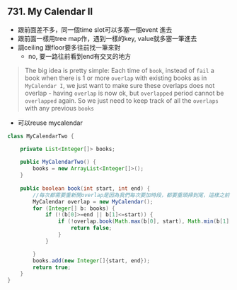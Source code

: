 ## 731. My Calendar II

* 跟前面差不多，同一個time slot可以多塞一個event 進去
* 跟前面一樣用tree map作，遇到一樣的key, value就多塞一筆進去
* 調ceiling 跟floor要多往前找一筆來對
  * no, 要一路往前看到end有交叉的地方

>The big idea is pretty simple:
>Each time of `book`, instead of `fail` a book when there is 1 or more `overlap` with existing books as in `MyCalendar I`, we just want to make sure these overlaps does not overlap - having `overlap` is now ok, but `overlapped` period cannot be `overlapped` again.
>So we just need to keep track of all the `overlaps` with any previous `books`

* 可以reuse mycalendar

```java
class MyCalendarTwo {

    private List<Integer[]> books;
    
    public MyCalendarTwo() {
        books = new ArrayList<Integer[]>();
    }
    
    public boolean book(int start, int end) {
        //每次都需要重新開overlap是因為我們每次要加時段，都要重頭掃到尾，這樣之前留下來的紀錄很快就會讓我們overlap了。
        MyCalendar overlap = new MyCalendar();
        for (Integer[] b: books) {
            if (!(b[0]>=end || b[1]<=start)) {
                if (!overlap.book(Math.max(b[0], start), Math.min(b[1], end))) {
                    return false;
                }
            }

        }
        books.add(new Integer[]{start, end});
        return true;
    }
}
```

